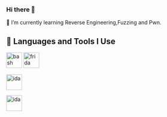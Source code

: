 ### Hi there 👋


<!--
**chan233/chan233** is a ✨ _special_ ✨ repository because its `README.md` (this file) appears on your GitHub profile.

Here are some ideas to get you started:

- 🔭 I’m currently working on ...
- 🌱 I’m currently learning ...
- 👯 I’m looking to collaborate on ...
- 🤔 I’m looking for help with ...
- 💬 Ask me about ...
- 📫 How to reach me: ...
- 😄 Pronouns: ...
- ⚡ Fun fact: ...

-->
🌱 I’m currently learning Reverse Engineering,Fuzzing and Pwn.

<h2>🚀 Languages and Tools I Use</h2>
<p><a target="_blank" href="https://www.vectorlogo.zone/logos/gnu_bash/gnu_bash-icon.svg" style="display: inline-block;"><img src="https://www.vectorlogo.zone/logos/gnu_bash/gnu_bash-icon.svg" alt="bash" width="42" height="42" /></a>
<a target="_blank" href="https://p3-juejin.byteimg.com/tos-cn-i-k3u1fbpfcp/d321bff2fa8e4f8d953939f5f5c171f3~tplv-k3u1fbpfcp-zoom-crop-mark:4536:4536:4536:2553.image" style="display: inline-block;"><img src="https://p3-juejin.byteimg.com/tos-cn-i-k3u1fbpfcp/d321bff2fa8e4f8d953939f5f5c171f3~tplv-k3u1fbpfcp-zoom-crop-mark:4536:4536:4536:2553.image" alt="frida" width="42" height="42" /></a>

<a target="_blank" href="https://appsitory.com/data/windows/icons/ida-pro/ida-pro.png" style="display: inline-block;"><img src="https://appsitory.com/data/windows/icons/ida-pro/ida-pro.png" alt="ida" width="42" height="42" /></a>

<a target="_blank" href="https://th.bing.com/th?id=OSK.caae2125124879f7f1d10379f59df887&w=80&h=80&c=7&o=6&dpr=1.2&pid=SANGAM" style="display: inline-block;"><img src="
https://th.bing.com/th?id=OSK.caae2125124879f7f1d10379f59df887&w=80&h=80&c=7&o=6&dpr=1.2&pid=SANGAM" alt="ida" width="42" height="42" /></a>


</p>


